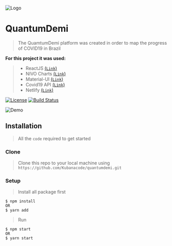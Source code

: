![Logo](https://i.imgur.com/wSmoxzX.png)

# QuantumDemi

> The QuamtumDemi platform was created in order to map the progress of COVID19 in Brazil


**For this project it was used:**
> - ReactJS <a href="https://pt-br.reactjs.org" target="_blank">(`Link`)</a>
> - NIVO Charts <a href="https://nivo.rocks" target="_blank">(`Link`)</a>
> - Material-UI <a href="material-ui.com" target="_blank">(`Link`)</a>
> - Covid19 API <a href="https://github.com/pomber/covid19" target="_blank">(`Link`)</a>
> - Netlify <a href="netlify.com" target="_blank">(`Link`)</a>

[![License](http://img.shields.io/:license-mit-blue.svg)](http://doge.mit-license.org)
[![Build Status](http://img.shields.io/travis/badges/badgerbadgerbadger.svg?style=flat-square)](https://travis-ci.org/badges/badgerbadgerbadger)

![Demo](https://i.imgur.com/8d3anYj.gif)


## Installation
> All the `code` required to get started

### Clone

> Clone this repo to your local machine using `https://github.com/Kubanacode/quantumdemi.git`

### Setup

> Install all package first

```shell
$ npm install
OR
$ yarn add
```
> Run

```shell
$ npm start
OR
$ yarn start
```
